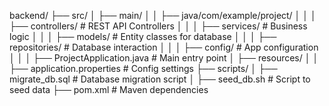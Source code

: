 backend/
├── src/
│   ├── main/
│   │   ├── java/com/example/project/
│   │   │   ├── controllers/  # REST API Controllers
│   │   │   ├── services/     # Business logic
│   │   │   ├── models/       # Entity classes for database
│   │   │   ├── repositories/ # Database interaction
│   │   │   ├── config/       # App configuration
│   │   │   ├── ProjectApplication.java # Main entry point
│   ├── resources/
│   │   ├── application.properties  # Config settings
├── scripts/
│   ├── migrate_db.sql  # Database migration script
│   ├── seed_db.sh      # Script to seed data
├── pom.xml  # Maven dependencies

